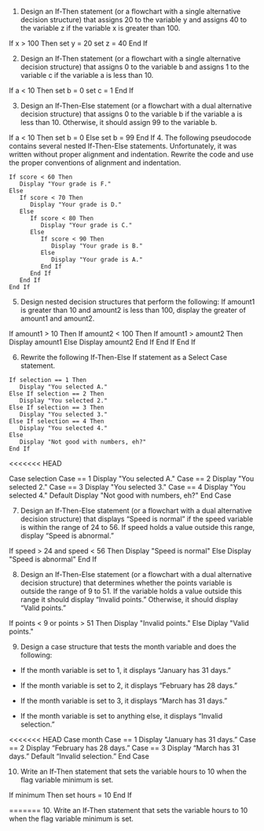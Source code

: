 1. Design an If-Then statement (or a flowchart with a single alternative decision structure) that assigns 20 to the variable y and assigns 40 to the variable z if the variable x is greater than 100.

If x > 100 Then
   set y = 20
   set z = 40
End If

2. Design an If-Then statement (or a flowchart with a single alternative decision structure) that assigns 0 to the variable b and assigns 1 to the variable c if the variable a is less than 10.

If a < 10 Then
   set b = 0
   set c = 1
End If

3. Design an If-Then-Else statement (or a flowchart with a dual alternative decision structure) that assigns 0 to the variable b if the variable a is less than 10. Otherwise, it should assign 99 to the variable b.

If a < 10 Then
   set b = 0
Else
   set b = 99
End If
4. The following pseudocode contains several nested If-Then-Else statements. Unfortunately, it was written without proper alignment and indentation. Rewrite the code and use the proper conventions of alignment and indentation.
```
If score < 60 Then
   Display "Your grade is F."
Else
   If score < 70 Then
      Display "Your grade is D."
   Else
      If score < 80 Then
         Display "Your grade is C."
      Else
         If score < 90 Then
            Display "Your grade is B."
         Else
            Display "Your grade is A."
         End If
      End If
   End If
End If
```
5. Design nested decision structures that perform the following: If amount1 is greater than 10 and amount2 is less than 100, display the greater of amount1 and amount2.

If amount1 > 10 Then
   If amount2 < 100 Then
      If amount1 > amount2 Then
         Display amount1
      Else
         Display amount2
      End If
   End If
End If

6. Rewrite the following If-Then-Else If statement as a Select Case statement.
```
If selection == 1 Then
   Display "You selected A."
Else If selection == 2 Then
   Display "You selected 2."
Else If selection == 3 Then
   Display "You selected 3."
Else If selection == 4 Then
   Display "You selected 4."
Else
   Display "Not good with numbers, eh?"
End If
```
<<<<<<< HEAD

Case selection
   Case == 1
      Display "You selected A."
   Case == 2
      Display "You selected 2."
   Case == 3
      Display "You selected 3."
   Case == 4
      Display "You selected 4."
   Default
      Display "Not good with numbers, eh?"
End Case

7. Design an If-Then-Else statement (or a flowchart with a dual alternative decision structure) that displays “Speed is normal” if the speed variable is within the range of 24 to 56. If speed holds a value outside this range, display “Speed is abnormal.”

If speed > 24 and speed < 56 Then
   Display "Speed is normal"
Else
   Display "Speed is abnormal"
End If

8. Design an If-Then-Else statement (or a flowchart with a dual alternative decision structure) that determines whether the points variable is outside the range of 9 to 51. If the variable holds a value outside this range it should display “Invalid points.” Otherwise, it should display “Valid points.”

If points < 9 or points > 51 Then
   Display "Invalid points."
Else
   Diplay "Valid points."

9. Design a case structure that tests the month variable and does the following:

* If the month variable is set to 1, it displays “January has 31 days.”

* If the month variable is set to 2, it displays “February has 28 days.”

* If the month variable is set to 3, it displays “March has 31 days.”

* If the month variable is set to anything else, it displays “Invalid selection.”

<<<<<<< HEAD
Case month
   Case == 1
      Display "January has 31 days.”
   Case == 2
      Display “February has 28 days.”
   Case == 3
      Display “March has 31 days.”
   Default
      “Invalid selection.”
End Case

10. Write an If-Then statement that sets the variable hours to 10 when the flag variable minimum is set.

If minimum Then
   set hours = 10
End If

=======
10. Write an If-Then statement that sets the variable hours to 10 when the flag variable minimum is set.


